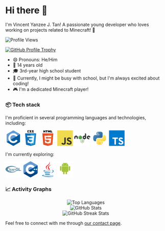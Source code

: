# Hi there :wave:

<!--
**vytdev/vytdev** is a ✨ _special_ ✨ repository because its `README.md` (this file) appears on your GitHub profile.

Here are some ideas to get you started:

- 🔭 I’m currently working on ...
- 🌱 I’m currently learning ...
- 👯 I’m looking to collaborate on ...
- 🤔 I’m looking for help with ...
- 💬 Ask me about ...
- 📫 How to reach me: ...
- 😄 Pronouns: ...
- ⚡ Fun fact: ...
-->

I'm Vincent Yanzee J. Tan! A passionate young developer who loves working on
projects related to Minecraft! :rocket:

![Profile Views](https://komarev.com/ghpvc/?username=vytdev&label=Profile%20views&color=0e75b6&style=flat)

[![GitHub Profile Trophy](https://github-profile-trophy.vercel.app/?username=vytdev&no-bg=true&column=-1)](https://github.com/ryo-ma/github-profile-trophy)

- :smile: Pronouns: He/Him
- :boy: 14 years old
- :mortar_board: 3rd-year high school student
- :school: Currently, I might be busy with school, but I'm always excited about
  coding!
- :video_game: I'm a dedicated Minecraft player!

### :package: Tech stack

I'm proficient in several programming languages and technologies, including:

<a href="https://www.cprogramming.com/"><img src="https://raw.githubusercontent.com/devicons/devicon/master/icons/c/c-original.svg" alt="C" width="50" height="50"></a>
<a href="https://www.w3schools.com/css/"><img src="https://raw.githubusercontent.com/devicons/devicon/master/icons/css3/css3-original-wordmark.svg" alt="CSS3" width="50" height="50"></a>
<a href="https://www.w3schools.com/html/"><img src="https://raw.githubusercontent.com/devicons/devicon/master/icons/html5/html5-original-wordmark.svg" alt="HTML5" width="50" height="50"></a>
<a href="https://developer.mozilla.org/en-US/docs/Web/JavaScript"><img src="https://raw.githubusercontent.com/devicons/devicon/master/icons/javascript/javascript-original.svg" alt="JavaScript" width="50" height="50"></a>
<a href="https://nodejs.org"><img src="https://raw.githubusercontent.com/devicons/devicon/master/icons/nodejs/nodejs-original-wordmark.svg" alt="Node.js" width="50" height="50"></a>
<a href="https://www.python.org"><img src="https://raw.githubusercontent.com/devicons/devicon/master/icons/python/python-original.svg" alt="Python" width="50" height="50"></a>
<a href="https://www.typescriptlang.org/"><img src="https://raw.githubusercontent.com/devicons/devicon/master/icons/typescript/typescript-original.svg" alt="TypeScript" width="50" height="50"></a>

I'm currently exploring:

<a href="https://opengl.org"><img src="https://raw.githubusercontent.com/devicons/devicon/master/icons/opengl/opengl-original.svg" alt="GLSL" width="50" height="50"></a>
<a href="https://www.w3schools.com/cpp/"><img src="https://raw.githubusercontent.com/devicons/devicon/master/icons/cplusplus/cplusplus-original.svg" alt="C++" width="50" height="50"></a>
<a href="https://www.java.com"><img src="https://raw.githubusercontent.com/devicons/devicon/master/icons/java/java-original.svg" alt="Java" width="50" height="50"></a>
<a href="https://developer.android.com"><img src="https://raw.githubusercontent.com/devicons/devicon/master/icons/android/android-original-wordmark.svg" alt="Android" width="50" height="50"></a>

### :chart_with_upwards_trend: Activity Graphs

<div align="center">
  <img src="https://github-readme-stats.vercel.app/api/top-langs?username=vytdev&show_icons=true&locale=en&theme=transparent&layout=donut&langs_count=20"
    alt="Top Languages" /><br />
  <img src="https://github-readme-stats.vercel.app/api?username=vytdev&show_icons=true&locale=en&theme=transparent"
    alt="GitHub Stats" /> <br />
  <img src="https://github-readme-streak-stats.herokuapp.com/?user=vytdev&theme=transparent"
    alt="GitHub Streak Stats" />
</div>

Feel free to connect with me through [our contact page](https://vytdev.github.io/contact).
